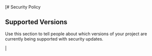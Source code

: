 [# Security Policy

## Supported Versions

Use this section to tell people about which versions of your project are
currently being supported with security updates.

| 